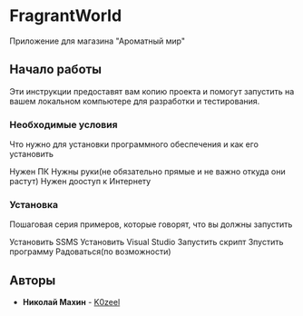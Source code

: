 # FragrantWorld

Приложение для магазина "Ароматный мир"

## Начало работы

Эти инструкции предоставят вам копию проекта и помогут запустить на вашем локальном компьютере для разработки и тестирования.

### Необходимые условия

Что нужно для установки программного обеспечения и как его установить

Нужен ПК
Нужны руки(не обязательно прямые и не важно откуда они растут)
Нужен дооступ к Интернету

### Установка

Пошаговая серия примеров, которые говорят, что вы должны запустить

Установить SSMS
Установить Visual Studio
Запустить скрипт
Зпустить программу
Радоваться(по возможности)


## Авторы

* **Николай Махин** -  [K0zeel](https://https://github.com/K0zeel)
